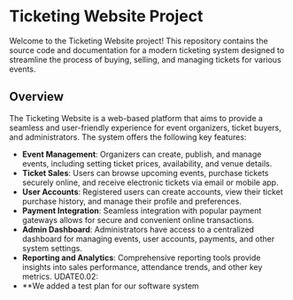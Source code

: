 # Ticketing Website Project

Welcome to the Ticketing Website project! This repository contains the source code and documentation for a modern ticketing system designed to streamline the process of buying, selling, and managing tickets for various events.

## Overview

The Ticketing Website is a web-based platform that aims to provide a seamless and user-friendly experience for event organizers, ticket buyers, and administrators. The system offers the following key features:

- **Event Management**: Organizers can create, publish, and manage events, including setting ticket prices, availability, and venue details.
- **Ticket Sales**: Users can browse upcoming events, purchase tickets securely online, and receive electronic tickets via email or mobile app.
- **User Accounts**: Registered users can create accounts, view their ticket purchase history, and manage their profile and preferences.
- **Payment Integration**: Seamless integration with popular payment gateways allows for secure and convenient online transactions.
- **Admin Dashboard**: Administrators have access to a centralized dashboard for managing events, user accounts, payments, and other system settings.
- **Reporting and Analytics**: Comprehensive reporting tools provide insights into sales performance, attendance trends, and other key metrics.
UDATE0.02:
- **We added a test plan for our software system
